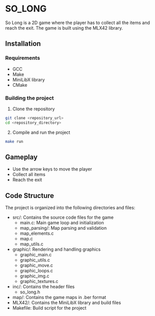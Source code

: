 # SO_LONG
So Long is a 2D game where the player has to collect all the items and reach the exit. The game is built using the MLX42 library.

## Installation
### Requirements
* GCC
* Make
* MiniLibX library
* CMake

### Building the project
1. Clone the repository
``` bash
git clone <repository_url>
cd <repository_directory>
```

2. Compile and run the project
``` bash
make run
```

## Gameplay
* Use the arrow keys to move the player
* Collect all items
* Reach the exit

## Code Structure
The project is organized into the following directories and files:

* src/: Contains the source code files for the game
    * main.c: Main game loop and initialization
    * map_parsing/: Map parsing and validation
    * map_elements.c
    * map.c
    * map_utils.c
* graphic/: Rendering and handling graphics
    * graphic_main.c
    * graphic_utils.c
    * graphic_move.c
    * graphic_loops.c
    * graphic_img.c
    * graphic_textures.c
* inc/: Contains the header files
    * so_long.h
* map/: Contains the game maps in .ber format
* MLX42/: Contains the MiniLibX library and build files
* Makefile: Build script for the project



